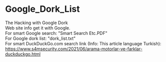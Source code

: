 # Google_Dork_List
The Hacking with Google Dork
<br>
Web site info get it with Google.<br>
For smart Google search: "Smart Search Etc.PDF"<br>
For Google dork list: "dork_list.txt"<br>
For smart DuckDuckGo.com search link (Info: This article language Turkish): https://www.s4msecurity.com/2021/06/arama-motorlar-ve-farklar-duckduckgo.html
